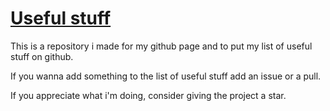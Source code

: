 
# [Useful stuff](https://github.com/fulquit/fulquit.github.io/blob/main/useful.md)

This is a repository i made for my github page and to put my list of useful stuff on github. 

If you wanna add something to the list of useful stuff add an issue or a pull.

If you appreciate what i'm doing, consider giving the project a star. 
